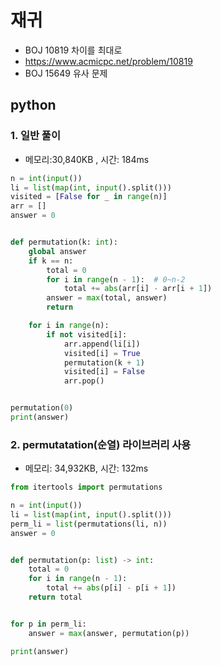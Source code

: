 # 재귀 
* BOJ 10819 차이를 최대로 
* https://www.acmicpc.net/problem/10819
* BOJ 15649 유사 문제


## python
### 1. 일반 풀이
* 메모리:30,840KB , 시간: 184ms
```python
n = int(input())
li = list(map(int, input().split()))
visited = [False for _ in range(n)]
arr = []
answer = 0


def permutation(k: int):
    global answer
    if k == n:
        total = 0
        for i in range(n - 1):  # 0~n-2
            total += abs(arr[i] - arr[i + 1])
        answer = max(total, answer)
        return

    for i in range(n):
        if not visited[i]:
            arr.append(li[i])
            visited[i] = True
            permutation(k + 1)
            visited[i] = False
            arr.pop()


permutation(0)
print(answer)

```

### 2. permutatation(순열) 라이브러리 사용
* 메모리: 34,932KB, 시간: 132ms
```python
from itertools import permutations

n = int(input())
li = list(map(int, input().split()))
perm_li = list(permutations(li, n))
answer = 0


def permutation(p: list) -> int:
    total = 0
    for i in range(n - 1):
        total += abs(p[i] - p[i + 1])
    return total


for p in perm_li:
    answer = max(answer, permutation(p))

print(answer)

```